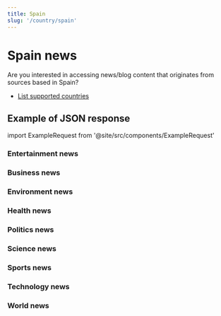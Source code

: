 ```yaml
---
title: Spain
slug: '/country/spain'
---
```


# Spain news

Are you interested in accessing news/blog content that originates from sources based in Spain?

- [List supported countries](/get-articles/countries)

## Example of JSON response

import ExampleRequest from '@site/src/components/ExampleRequest'

### Entertainment news
<ExampleRequest url="https://api.apitube.io/v1/news/articles?limit=2&category=news/Arts_and_Entertainment&language=es"></ExampleRequest>

### Business news
<ExampleRequest url="https://api.apitube.io/v1/news/articles?limit=2&category=news/Business&language=es"></ExampleRequest>

### Environment news
<ExampleRequest url="https://api.apitube.io/v1/news/articles?limit=2&category=news/Environment&language=es"></ExampleRequest>

### Health news
<ExampleRequest url="https://api.apitube.io/v1/news/articles?limit=2&category=news/Health&language=es"></ExampleRequest>

### Politics news
<ExampleRequest url="https://api.apitube.io/v1/news/articles?limit=2&category=news/Politics&language=es"></ExampleRequest>

### Science news
<ExampleRequest url="https://api.apitube.io/v1/news/articles?limit=2&category=news/Science&language=es"></ExampleRequest>

### Sports news
<ExampleRequest url="https://api.apitube.io/v1/news/articles?limit=2&category=news/Sports&language=es"></ExampleRequest>

### Technology news
<ExampleRequest url="https://api.apitube.io/v1/news/articles?limit=2&category=news/Technology&language=es"></ExampleRequest>

### World news
<ExampleRequest url="https://api.apitube.io/v1/news/articles?limit=2&category=news/World&language=es"></ExampleRequest>
